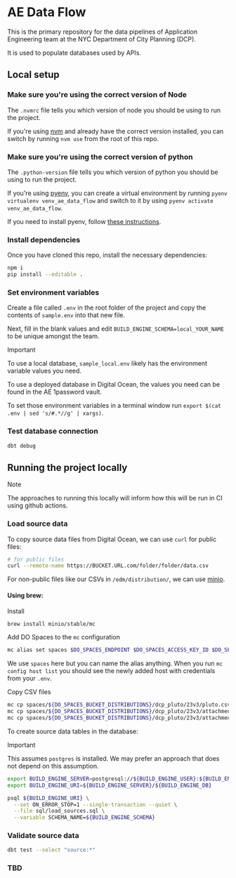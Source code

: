 # AE Data Flow

This is the primary repository for the data pipelines of Application Engineering team at the NYC Department of City Planning (DCP).

It is used to populate databases used by APIs.

## Local setup

### Make sure you're using the correct version of Node

The `.nvmrc` file tells you which version of node you should be using to run the project.

If you're using [nvm](https://github.com/nvm-sh/nvm) and already have the correct version installed, you can switch by running `nvm use` from the root of this repo.

### Make sure you're using the correct version of python

The `.python-version` file tells you which version of python you should be using to run the project.

If you're using [pyenv](https://github.com/pyenv/pyenv), you can create a virtual environment by running `pyenv virtualenv venv_ae_data_flow` and switch to it by using `pyenv activate venv_ae_data_flow`.

If you need to install pyenv, follow [these instructions](https://github.com/pyenv/pyenv?tab=readme-ov-file#installation).

### Install dependencies

Once you have cloned this repo, install the necessary dependencies:

```bash
npm i
pip install --editable .
```

### Set environment variables

Create a file called `.env` in the root folder of the project and copy the contents of `sample.env` into that new file.

Next, fill in the blank values and edit `BUILD_ENGINE_SCHEMA=local_YOUR_NAME` to be unique amongst the team.

> [!IMPORTANT]
> To use a local database, `sample_local.env` likely has the environment variable values you need.
>
> To use a deployed database in Digital Ocean, the values you need can be found in the AE 1password vault.

To set those environment variables in a terminal window run `export $(cat .env | sed 's/#.*//g' | xargs)`.

### Test database connection

```bash
dbt debug
```

## Running the project locally

> [!NOTE]
> The approaches to running this locally will inform how this will be run in CI using github actions.

### Load source data

To copy source data files from Digital Ocean, we can use `curl` for public files:

```bash
# for public files
curl --remote-name https://BUCKET.URL.com/folder/folder/data.csv
```

For non-public files like our CSVs in `/edm/distribution/`, we can use [minio](https://github.com/minio/minio).

#### Using brew:

Install
```bash
brew install minio/stable/mc
```

Add DO Spaces to the `mc` configuration
```bash
mc alias set spaces $DO_SPACES_ENDPOINT $DO_SPACES_ACCESS_KEY_ID $DO_SPACES_SECRET_ACCESS_KEY
```
We use `spaces` here but you can name the alias anything. When you run `mc config host list` you should see the newly added host with credentials from your `.env`.

Copy CSV files
```bash
mc cp spaces/${DO_SPACES_BUCKET_DISTRIBUTIONS}/dcp_pluto/23v3/pluto.csv pluto.csv
mc cp spaces/${DO_SPACES_BUCKET_DISTRIBUTIONS}/dcp_pluto/23v3/attachments/zoning_districts.csv zoning_districts.csv
mc cp spaces/${DO_SPACES_BUCKET_DISTRIBUTIONS}/dcp_pluto/23v3/attachments/source_data_versions.csv source_data_versions.csv
```

To create source data tables in the database:

> [!IMPORTANT]
> This assumes `postgres` is installed. We may prefer an approach that does not depend on this assumption.

```bash
export BUILD_ENGINE_SERVER=postgresql://${BUILD_ENGINE_USER}:${BUILD_ENGINE_PASSWORD}@${BUILD_ENGINE_HOST}:${BUILD_ENGINE_PORT}
export BUILD_ENGINE_URI=${BUILD_ENGINE_SERVER}/${BUILD_ENGINE_DB}

psql ${BUILD_ENGINE_URI} \
  --set ON_ERROR_STOP=1 --single-transaction --quiet \
  --file sql/load_sources.sql \
  --variable SCHEMA_NAME=${BUILD_ENGINE_SCHEMA}
```

### Validate source data

```bash
dbt test --select "source:*"
```

### TBD

